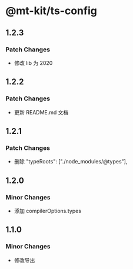 # @mt-kit/ts-config

## 1.2.3

### Patch Changes

- 修改 lib 为 2020

## 1.2.2

### Patch Changes

- 更新 README.md 文档

## 1.2.1

### Patch Changes

- 删除 "typeRoots": ["./node_modules/@types"],

## 1.2.0

### Minor Changes

- 添加 compilerOptions.types

## 1.1.0

### Minor Changes

- 修改导出
